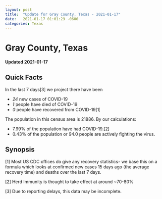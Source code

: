 ```yaml
---
layout: post
title:  "Update for Gray County, Texas - 2021-01-17"
date:   2021-01-17 01:01:29 -0600
categories: Texas
---
```


# Gray County, Texas
#### Updated 2021-01-17

## Quick Facts

In the last 7 days[3] we project there have been
- *24* new cases of COVID-19
- *1* people have died of COVID-19
- *0* people have recovered from COVID-19[1]

The population in this census area is 21886. By our calculations:
- 7.99% of the population have had COVID-19.[2]
- 0.43% of the population or 94.0 people are actively fighting the virus.

## Synopsis




[1] Most US CDC offices do give any recovery statistics- we base this on a formula which looks at confirmed new cases
15 days ago (the average recovery time) and deaths over the last 7 days.

[2] Herd Immunity is thought to take effect at around ~70-80%

[3] Due to reporting delays, this data may be incomplete.
 
    